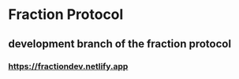 # Fraction Protocol

## development branch of the fraction protocol

### https://fractiondev.netlify.app
